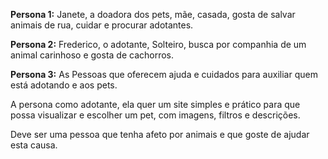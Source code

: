 **Persona 1:** Janete, a doadora dos pets, mãe, casada, gosta de salvar animais de rua, cuidar e procurar adotantes.

**Persona 2:** Frederico, o adotante, Solteiro, busca por companhia de um animal carinhoso e gosta de cachorros.

**Persona 3:** As Pessoas que oferecem ajuda e cuidados para auxiliar quem está adotando e aos pets.

A persona como adotante, ela quer um site simples e prático para que possa visualizar e escolher um pet, com imagens, filtros e descrições.

Deve ser uma pessoa que tenha afeto por animais e que goste de ajudar esta causa. 
